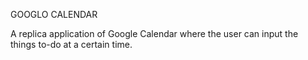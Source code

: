 GOOGLO CALENDAR

A replica application of Google Calendar where the user can input the things to-do at a certain time.